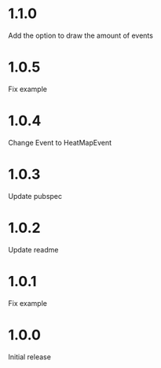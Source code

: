 # 1.1.0
Add the option to draw the amount of events

# 1.0.5
Fix example

# 1.0.4
Change Event to HeatMapEvent

# 1.0.3
Update pubspec

# 1.0.2
Update readme

# 1.0.1
Fix example

# 1.0.0
Initial release